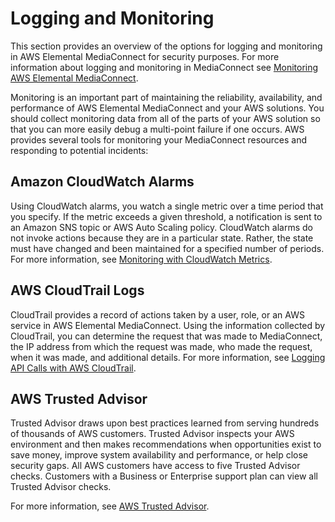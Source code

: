 # Logging and Monitoring<a name="incident-response"></a>

This section provides an overview of the options for logging and monitoring in AWS Elemental MediaConnect for security purposes\. For more information about logging and monitoring in MediaConnect see [Monitoring AWS Elemental MediaConnect](monitor.md)\.

Monitoring is an important part of maintaining the reliability, availability, and performance of AWS Elemental MediaConnect and your AWS solutions\. You should collect monitoring data from all of the parts of your AWS solution so that you can more easily debug a multi\-point failure if one occurs\. AWS provides several tools for monitoring your MediaConnect resources and responding to potential incidents:

## Amazon CloudWatch Alarms<a name="incident-response-cloudwatch-alarms"></a>

Using CloudWatch alarms, you watch a single metric over a time period that you specify\. If the metric exceeds a given threshold, a notification is sent to an Amazon SNS topic or AWS Auto Scaling policy\. CloudWatch alarms do not invoke actions because they are in a particular state\. Rather, the state must have changed and been maintained for a specified number of periods\. For more information, see [Monitoring with CloudWatch Metrics](monitor-with-cloudwatch.md)\.

## AWS CloudTrail Logs<a name="incident-response-cloudtrail-logs"></a>

CloudTrail provides a record of actions taken by a user, role, or an AWS service in AWS Elemental MediaConnect\. Using the information collected by CloudTrail, you can determine the request that was made to MediaConnect, the IP address from which the request was made, who made the request, when it was made, and additional details\. For more information, see [Logging API Calls with AWS CloudTrail](logging-using-cloudtrail.md)\.

## AWS Trusted Advisor<a name="incident-response-trust-advisor"></a>

Trusted Advisor draws upon best practices learned from serving hundreds of thousands of AWS customers\. Trusted Advisor inspects your AWS environment and then makes recommendations when opportunities exist to save money, improve system availability and performance, or help close security gaps\. All AWS customers have access to five Trusted Advisor checks\. Customers with a Business or Enterprise support plan can view all Trusted Advisor checks\.

For more information, see [AWS Trusted Advisor](https://docs.aws.amazon.com/awssupport/latest/user/getting-started.html#trusted-advisor)\.